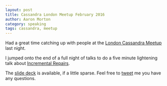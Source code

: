 ```yaml
---
layout: post
title: Cassandra London Meetup February 2016
author: Aaron Morton
category: speaking
tags: cassandra, meetup
---
```


Had a great time catching up with people at the [London Cassandra Meetup](http://www.meetup.com/Cassandra-London/) last night. 

I jumped onto the end of a full night of talks to do a five minute lightening talk about [Incremental Repairs](http://www.datastax.com/dev/blog/more-efficient-repairs). 

The [slide deck](http://www.slideshare.net/aaronmorton/cassandra-london-march-2016-lightening-talk-introduction-to-incremental-repair-57866362) is available, if a little sparse. Feel free to [tweet](https://twitter.com/aaronmorton) me you have any questions.   
